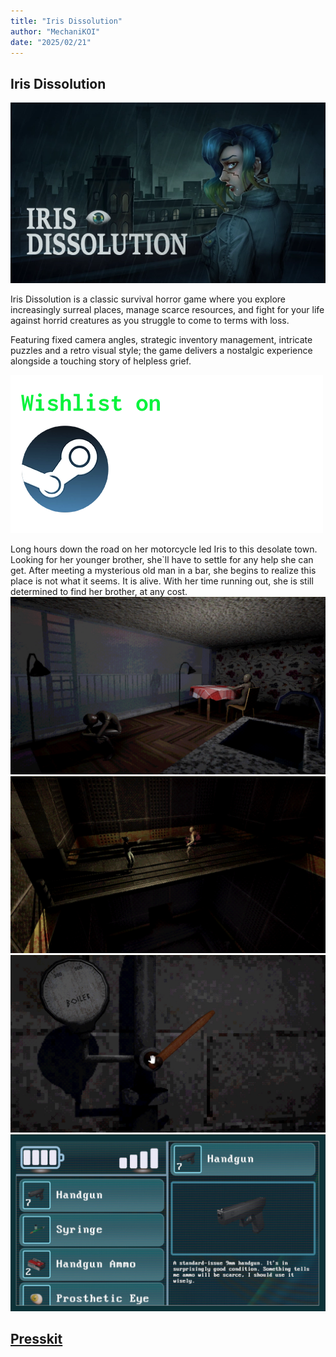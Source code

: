 ```yaml
---
title: "Iris Dissolution"
author: "MechaniKOI"
date: "2025/02/21"
---
```


## Iris Dissolution

![IrisDissolution](../../../assets/games/iris.webp)

Iris Dissolution is a classic survival horror game where you explore increasingly surreal places, manage scarce resources, and fight for your life against horrid creatures as you struggle to come to terms with loss. 

Featuring fixed camera angles, strategic inventory management, intricate puzzles and a retro visual style; the game delivers a nostalgic experience alongside a touching story of helpless grief.

[![AddToYourWishlist](../../../assets/blogImg/wishlist.webp)](https://store.steampowered.com/app/3349520/Iris_Dissolution/)

Long hours down the road on her motorcycle led Iris to this desolate town. Looking for her younger brother, she`ll have to settle for any help she can get. After meeting a mysterious old man in a bar, she begins to realize this place is not what it seems. It is alive. With her time running out, she is still determined to find her brother, at any cost.
![Img1](../../../assets/blogImg/irisImg1.webp)
![Img2](../../../assets/blogImg/irisImg2.webp)
![Img3](../../../assets/blogImg/irisImg3.webp)
![Img4](../../../assets/blogImg/irisImg4.webp)

## [Presskit](https://drive.google.com/drive/folders/12HAT3lyDOPyLl13dgNdBhOCcvzCULKC6?usp=drive_link)



